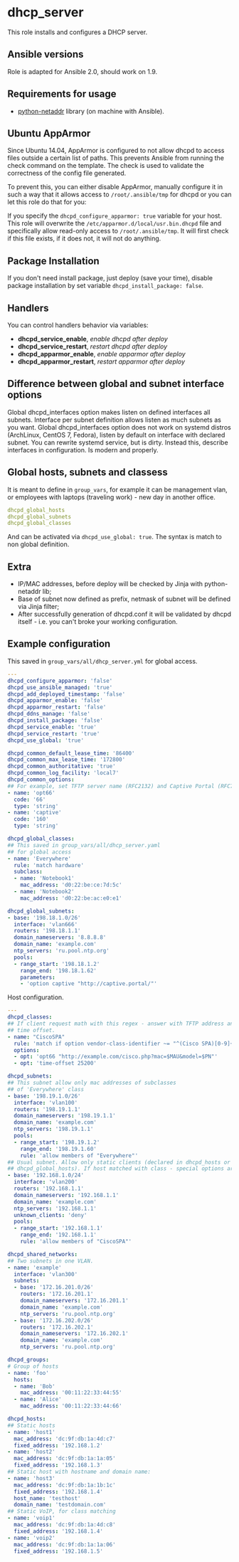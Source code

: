 dhcp_server
===============

This role installs and configures a DHCP server.

Ansible versions
--------------------

Role is adapted for Ansible 2.0, should work on 1.9.

Requirements for usage
-----------------------------------

* [python-netaddr](//docs.ansible.com/ansible/playbooks_filters_ipaddr.html)
library (on machine with Ansible).

Ubuntu AppArmor
------------------

Since Ubuntu 14.04, AppArmor is configured to not allow dhcpd to access files
outside a certain list of paths.
This prevents Ansible from running the check command on the template. The check
is used to validate the correctness of the config file generated.

To prevent this, you can either disable AppArmor, manually configure it in such
a way that it allows access to ```/root/.ansible/tmp``` for dhcpd or you can let
this role do that for you:

If you specify the ```dhcpd_configure_apparmor: true``` variable for your host. This
role will overwrite the ```/etc/apparmor.d/local/usr.bin.dhcpd``` file and
specifically allow read-only access to ```/root/.ansible/tmp```. It will first check
if this file exists, if it does not, it will not do anything.

Package Installation
---------------------------

If you don't need install package, just deploy (save your time), disable package
installation by set variable ```dhcpd_install_package: false```.

Handlers
------------

You can control handlers behavior via variables:

* **dhcpd_service_enable**, *enable dhcpd after deploy*
* **dhcpd_service_restart**, *restart dhcpd after deploy*
* **dhcpd_apparmor_enable**, *enable apparmor after deploy*
* **dhcpd_apparmor_restart**, *restart apparmor after deploy*

Difference between global and subnet interface options
-----------------------------------------------------------

Global dhcpd_interfaces option makes listen on defined interfaces all subnets.
Interface per subnet definition allows listen as much subnets as you want.
Global dhcpd_interfaces option does not work on systemd distros (ArchLinux,
CentOS 7, Fedora), listen by default on interface with declared subnet. You
can rewrite systemd service, but is dirty. Instead this, describe interfaces in
configuration. Is modern and properly.

Global hosts, subnets and classess
---------------

It is meant to define in ```group_vars```, for example it can be management vlan,
or employees with laptops (traveling work) - new day in another office.

```yaml
dhcpd_global_hosts
dhcpd_global_subnets
dhcpd_global_classes
```

And can be activated via ```dhcpd_use_global: true```.
The syntax is match to non global definition.

Extra
--------

* IP/MAC addresses, before deploy will be checked by Jinja with python-netaddr
lib;
* Base of subnet now defined as prefix, netmask of subnet will be defined via
Jinja filter;
* After successfully generation of dhcpd.conf it will be validated by dhcpd
itself - i.e. you can't broke your working configuration.

Example configuration
------------------------

This saved in ```group_vars/all/dhcp_server.yml``` for global access.


```yaml
---
dhcpd_configure_apparmor: 'false'
dhcpd_use_ansible_managed: 'true'
dhcpd_add_deployed_timestamp: 'false'
dhcpd_apparmor_enable: 'false'
dhcpd_apparmor_restart: 'false'
dhcpd_ddns_manage: 'false'
dhcpd_install_package: 'false'
dhcpd_service_enable: 'true'
dhcpd_service_restart: 'true'
dhcpd_use_global: 'true'

dhcpd_common_default_lease_time: '86400'
dhcpd_common_max_lease_time: '172800'
dhcpd_common_authoritative: 'true'
dhcpd_common_log_facility: 'local7'
dhcpd_common_options:
## For example, set TFTP server name (RFC2132) and Captive Portal (RFC7710)
- name: 'opt66'
  code: '66'
  type: 'string'
- name: 'captive'
  code: '160'
  type: 'string'

dhcpd_global_classes:
## This saved in group_vars/all/dhcp_server.yaml
## for global access
- name: 'Everywhere'
  rule: 'match hardware'
  subclass:
  - name: 'Notebook1'
    mac_address: 'd0:22:be:ce:7d:5c'
  - name: 'Notebook2'
    mac_address: 'd0:22:be:ac:e0:e1'

dhcpd_global_subnets:
- base: '198.18.1.0/26'
  interface: 'vlan666'
  routers: '198.18.1.1'
  domain_nameservers: '8.8.8.8'
  domain_name: 'example.com'
  ntp_servers: 'ru.pool.ntp.org'
  pools:
  - range_start: '198.18.1.2'
    range_end: '198.18.1.62'
    parameters:
    - 'option captive "http://captive.portal/"'

```

Host configuration.

```yaml
---
dhcpd_classes:
## If client request math with this regex - answer with TFTP address and
## time offset.
- name: "CiscoSPA"
  rule: 'match if option vendor-class-identifier ~= "^(Cisco SPA)[0-9]+(G|)$"'
  options:
  - opt: 'opt66 "http://example.com/cisco.php?mac=$MAU&model=$PN"'
  - opt: 'time-offset 25200'

dhcpd_subnets:
## This subnet allow only mac addresses of subclasses
## of 'Everywhere' class
- base: '198.19.1.0/26'
  interface: 'vlan100'
  routers: '198.19.1.1'
  domain_nameservers: '198.19.1.1'
  domain_name: 'example.com'
  ntp_servers: '198.19.1.1'
  pools:
  - range_start: '198.19.1.2'
    range_end: '198.19.1.60'
    rule: 'allow members of "Everywhere"'
## Usual subnet. Allow only static clients (declared in dhcpd_hosts or
## dhcpd_global_hosts). If host matched with class - special options are offered.
- base: '192.168.1.0/24'
  interface: 'vlan200'
  routers: '192.168.1.1'
  domain_nameservers: '192.168.1.1'
  domain_name: 'example.com'
  ntp_servers: '192.168.1.1'
  unknown_clients: 'deny'
  pools:
  - range_start: '192.168.1.1'
    range_end: '192.168.1.1'
    rule: 'allow members of "CiscoSPA"'

dhcpd_shared_networks:
## Two subnets in one VLAN.
- name: 'example'
  interface: 'vlan300'
  subnets:
  - base: '172.16.201.0/26'
    routers: '172.16.201.1'
    domain_nameservers: '172.16.201.1'
    domain_name: 'example.com'
    ntp_servers: 'ru.pool.ntp.org'
  - base: '172.16.202.0/26'
    routers: '172.16.202.1'
    domain_nameservers: '172.16.202.1'
    domain_name: 'example.com'
    ntp_servers: 'ru.pool.ntp.org'

dhcpd_groups:
# Group of hosts
- name: 'foo'
  hosts:
  - name: 'Bob'
    mac_address: '00:11:22:33:44:55'
  - name: 'Alice'
    mac_address: '00:11:22:33:44:66'

dhcpd_hosts:
## Static hosts
- name: 'host1'
  mac_address: 'dc:9f:db:1a:4d:c7'
  fixed_address: '192.168.1.2'
- name: 'host2'
  mac_address: 'dc:9f:db:1a:1a:05'
  fixed_address: '192.168.1.3'
## Static host with hostname and domain name:
- name: 'host3'
  mac_address: 'dc:9f:db:1a:1b:1c'
  fixed_address: '192.168.1.4'
  host_name: 'testhost'
  domain_name: 'testdomain.com'
## Static VoIP, for class matching
- name: 'voip1'
  mac_address: 'dc:9f:db:1a:4d:c8'
  fixed_address: '192.168.1.4'
- name: 'voip2'
  mac_address: 'dc:9f:db:1a:1a:06'
  fixed_address: '192.168.1.5'

```
